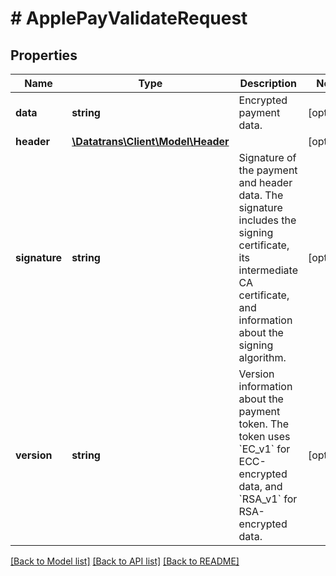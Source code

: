 # # ApplePayValidateRequest

## Properties

Name | Type | Description | Notes
------------ | ------------- | ------------- | -------------
**data** | **string** | Encrypted payment data. | [optional]
**header** | [**\Datatrans\Client\Model\Header**](Header.md) |  | [optional]
**signature** | **string** | Signature of the payment and header data. The signature includes the signing certificate, its intermediate CA certificate, and information about the signing algorithm. | [optional]
**version** | **string** | Version information about the payment token. The token uses &#x60;EC_v1&#x60; for ECC-encrypted data, and &#x60;RSA_v1&#x60; for RSA-encrypted data. | [optional]

[[Back to Model list]](../../README.md#models) [[Back to API list]](../../README.md#endpoints) [[Back to README]](../../README.md)
